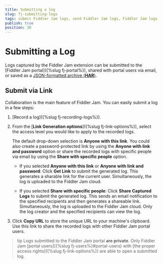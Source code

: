 ```yaml
---
title: Submitting a log
slug: fj-submitting-logs
tags: submit Fiddler Jam logs, send Fiddler Jam logs, Fiddler Jam logs, Fiddler Jam capturing, Fiddler Jam recording,
publish: true
position: 30
---
```



# Submitting a Log

Logs captured by the Fiddler Jam extension can be submitted to the [Fiddler Jam portal]({%slug fj-portal%}), shared with portal users via email, or saved as a [JSON-formatted archive (**HAR**)](https://en.wikipedia.org/wiki/HAR_(file_format)).

## Submit via Link

Collaboration is the main feature of Fiddler Jam. You can easily submit a log in a few steps:

1. [Record a log]({%slug fj-recording-logs%}).

2. From the [**Link Generation options**]({%slug fj-link-options%}), select the access level you would like to apply to the recorded logs.

   The default drop-down selection is **Anyone with this link**. You could also create a password-protected link by using the **Anyone with link and password** option or share the recorded logs with specific people via email by using the **Share with specific people** option.

    - If you selected **Anyone with this link** or **Anyone with link and password**: Click **Get Link** to submit the generated log. This generates a sharable link for the current user. Simultaneously, the log is uploaded to the Fiddler Jam cloud.

    - If you selected **Share with specific people**: Click **Share Captured Logs** to submit the generated log. This sends an email notification to the specified recipients and then generates a shareable link. Simultaneously, the log is uploaded to the Fiddler Jam cloud. Only the log creator and the specified recipients can view the log.

3. Click **Copy URL** to store the unique URL to your machine's clipboard. Use this link to share the recorded logs with other Fiddler Jam portal users.

>tip Logs submitted to the Fiddler Jam portal **are private**. Only Fiddler Jam [portal users]({%slug fj-users%}#portal-users) with [the proper access rights]({%slug fj-link-options%}) are able to open a submitted log.
